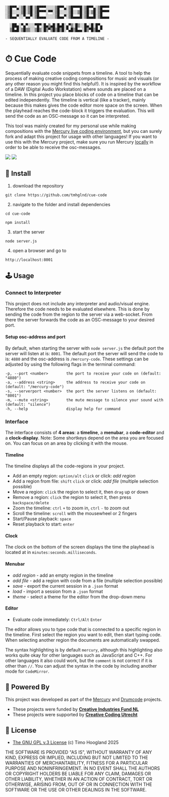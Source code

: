 ```
░▒█▀▀▄░▒█░▒█░▒█▀▀▀░░░░▒█▀▀▄░▒█▀▀▀█░▒█▀▀▄░▒█▀▀▀
░▒█░░░░▒█░▒█░▒█▀▀▀░▀▀░▒█░░░░▒█░░▒█░▒█░▒█░▒█▀▀▀
░▒█▄▄▀░░▀▄▄▀░▒█▄▄▄░░░░▒█▄▄▀░▒█▄▄▄█░▒█▄▄█░▒█▄▄▄

  ░██▄░▀▄▀░░░▀█▀░█▄▒▄█░█▄█░▄▀▒░█▒░░█▄░█░█▀▄
  ▒█▄█░▒█▒▒░░▒█▒░█▒▀▒█▒█▒█░▀▄█▒█▄▄░█▒▀█▒█▄▀

- SEQUENTIALLY EVALUATE CODE FROM A TIMELINE -
```

# ⏱ Cue Code

Sequentially evaluate code snippets from a timeline. A tool to help the process of making creative coding compositions for music and visuals (or any other reason you might find this helpful!). It is inspired by the workflow of a DAW (Digital Audio Workstation) where sounds are placed on a timeline. In this project you place blocks of code on a timeline that can be edited independently. The timeline is vertical (like a tracker), mainly because this makes gives the code editor more space on the screen. When the playhead reaches the code-block it triggers the evaluation. This will send the code as an OSC-message so it can be interpreted.

This tool was mainly created for my personal use while making compositions with the [Mercury live coding environment](https://mercury.timohoogland.com/), but you can surely fork and adapt this project for usage with other languages! If you want to use this with the Mercury project, make sure you run Mercury [locally](https://tmhglnd.github.io/mercury/docs/getting-started#-without-internet) in order to be able to receive the osc-messages.

<!-- [![](https://img.shields.io/static/v1?label=Join%20the%20Discord&message=%E2%9D%A4&logo=Discord)](https://discord.gg/vt59NYU) -->
[![](https://img.shields.io/static/v1?label=Support%20on%20Ko-Fi&message=%E2%9D%A4&logo=Kofi)](https://ko-fi.com/I2I3SV7FX)
[![](https://img.shields.io/static/v1?label=Support%20on%20Patreon&message=%E2%9D%A4&logo=Patreon)](https://www.patreon.com/bePatron?u=9649817)

## 🚀 Install

1. download the repository

`git clone https://github.com/tmhglnd/cue-code`

2. navigate to the folder and install dependencies

`cd cue-code`

`npm install`

3. start the server

`node server.js`

4. open a browser and go to

`http://localhost:8001`

## 🕹 Usage

### Connect to Interpreter

This project does not include any interpreter and audio/visual engine. Therefore the code needs to be evaluated elsewhere. This is done by sending the code from the region to the server via a web-socket. From there the server forwards the code as an OSC-message to your desired port.

#### Setup osc-address and port

By default, when starting the server with `node server.js` the default port the server will listen at is: `8001`. The default port the server will send the code to is: `4880` and the osc-address is `/mercury-code`. These settings can be adjusted by using the following flags in the terminal command:

```
-p, --port <number>        the port to receive your code on (default: "4880")
-a, --address <string>     the address to receive your code on (default: "/mercury-code")
-s, --serverport <number>  the port the server listens on (default: "8001")
-m, --mute <string>        the mute message to silence your sound with (default: "silence")
-h, --help                 display help for command
```

### Interface

The interface consists of **4 areas**: a **timeline**, a **menubar**, a **code-editor** and a **clock-display**. Note: Some shortkeys depend on the area you are focused on. You can focus on an area by clicking it with the mouse.

#### Timeline

The timeline displays all the code-regions in your project.

- Add an empty region: `option/alt` `click` or click: *add region*
- Add a region from file: `shift` `click` or click: *add file* (multiple selection possible)
- Move a region: `click` the region to select it, then `drag` up or down
- Remove a region: `click` the region to select it, then press `backspace/delete`
- Zoom the timeline: `ctrl` `+` to zoom in, `ctrl` `-` to zoom out
- Scroll the timeline: `scroll` with the mousewheel or 2 fingers
- Start/Pause playback: `space`
- Reset playback to start: `enter`

#### Clock

The clock on the bottom of the screen displays the time the playhead is located at in `minutes:seconds.milliseconds`.

#### Menubar

- *add region* - add an empty region in the timeline
- *add file* - add a region with code from a file (multiple selection possible)
- *save* - export the current session in a `.json` format
- *load* - import a session from a `.json` format
- *theme* - select a theme for the editor from the drop-down menu

#### Editor

- Evaluate code immediately: `Ctrl/Alt` `Enter`

The editor allows you to type code that is connected to a specific region in the timeline. First select the region you want to edit, then start typing code. When selecting another region the documents are automatically swapped.

The syntax highlighting is by default `mercury`, although this highlighting also works quite okay for other languages such as JavaScript and C++. For other languages it also could work, but the `comment` is not correct if it is other than `//`. You can adjust the syntax in the code by including another mode for `CodeMirror`.

## 🔋 Powered By

This project was developed as part of the [Mercury](https://www.timohoogland.com/mercury-livecoding/) and [Drumcode](https://www.timohoogland.com/drum-code/) projects.

- These projects were funded by [**Creative Industries Fund NL**](https://stimuleringsfonds.nl/en/)
- These projects were supported by [**Creative Coding Utrecht**](https://creativecodingutrecht.nl/)

## 📄 License

- [The GNU GPL v.3 License](https://choosealicense.com/licenses/gpl-3.0/) (c) Timo Hoogland 2025

THE SOFTWARE IS PROVIDED "AS IS", WITHOUT WARRANTY OF ANY KIND, EXPRESS OR IMPLIED, INCLUDING BUT NOT LIMITED TO THE WARRANTIES OF MERCHANTABILITY, FITNESS FOR A PARTICULAR PURPOSE AND NONINFRINGEMENT. IN NO EVENT SHALL THE AUTHORS OR COPYRIGHT HOLDERS BE LIABLE FOR ANY CLAIM, DAMAGES OR OTHER LIABILITY, WHETHER IN AN ACTION OF CONTRACT, TORT OR OTHERWISE, ARISING FROM, OUT OF OR IN CONNECTION WITH THE SOFTWARE OR THE USE OR OTHER DEALINGS IN THE SOFTWARE.